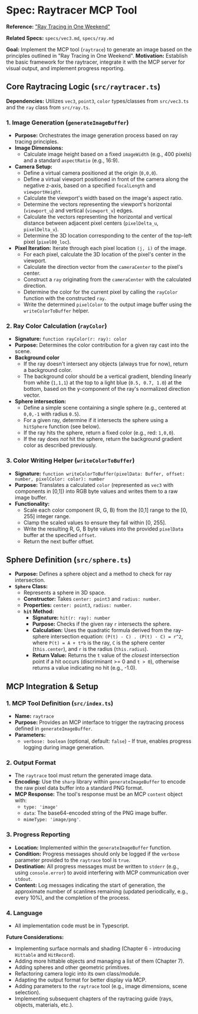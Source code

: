 # Spec: Raytracer MCP Tool

**Reference:** ["Ray Tracing in One Weekend"](https://raytracing.github.io/books/RayTracingInOneWeekend.html)

**Related Specs:** `specs/vec3.md`, `specs/ray.md`

**Goal:** Implement the MCP tool (`raytrace`) to generate an image based on the principles outlined in "Ray Tracing in One Weekend".
**Motivation:** Establish the basic framework for the raytracer, integrate it with the MCP server for visual output, and implement progress reporting.

## Core Raytracing Logic (`src/raytracer.ts`)

**Dependencies:** Utilizes `vec3`, `point3`, `color` types/classes from `src/vec3.ts` and the `ray` class from `src/ray.ts`.

### 1. Image Generation (`generateImageBuffer`)

*   **Purpose:** Orchestrates the image generation process based on ray tracing principles.
*   **Image Dimensions:** 
    *   Calculate image height based on a fixed `imageWidth` (e.g., 400 pixels) and a standard `aspectRatio` (e.g., 16:9).
*   **Camera Setup:**
    *   Define a virtual camera positioned at the origin (`0,0,0`).
    *   Define a virtual viewport positioned in front of the camera along the negative z-axis, based on a specified `focalLength` and `viewportHeight`.
    *   Calculate the viewport's width based on the image's aspect ratio.
    *   Determine the vectors representing the viewport's horizontal (`viewport_u`) and vertical (`viewport_v`) edges.
    *   Calculate the vectors representing the horizontal and vertical distance between adjacent pixel centers (`pixelDelta_u`, `pixelDelta_v`).
    *   Determine the 3D location corresponding to the center of the top-left pixel (`pixel00_loc`).
*   **Pixel Iteration:** Iterate through each pixel location `(j, i)` of the image.
    *   For each pixel, calculate the 3D location of the pixel's center in the viewport.
    *   Calculate the direction vector from the `cameraCenter` to the pixel's center.
    *   Construct a `ray` originating from the `cameraCenter` with the calculated direction.
    *   Determine the color for the current pixel by calling the `rayColor` function with the constructed `ray`.
    *   Write the determined `pixelColor` to the output image buffer using the `writeColorToBuffer` helper.

### 2. Ray Color Calculation (`rayColor`)

*   **Signature:** `function rayColor(r: ray): color`
*   **Purpose:** Determines the color contribution for a given ray cast into the scene.
*   **Background color** 
    *   If the ray doesn't intersect any objects (always true for now), return a background color.
    *   The background color should be a vertical gradient, blending linearly from white (`1,1,1`) at the top to a light blue (`0.5, 0.7, 1.0`) at the bottom, based on the y-component of the ray's normalized direction vector.
*   **Sphere intersection:**
    *   Define a simple scene containing a single sphere (e.g., centered at `0,0,-1` with radius `0.5`).
    *   For a given ray, determine if it intersects the sphere using a `hitSphere` function (see below).
    *   If the ray hits the sphere, return a fixed color (e.g., red: `1,0,0`).
    *   If the ray does *not* hit the sphere, return the background gradient color as described previously.

### 3. Color Writing Helper (`writeColorToBuffer`)

*   **Signature:** `function writeColorToBuffer(pixelData: Buffer, offset: number, pixelColor: color): number`
*   **Purpose:** Translates a calculated `color` (represented as `vec3` with components in [0,1]) into RGB byte values and writes them to a raw image buffer.
*   **Functionality:** 
    *   Scale each color component (R, G, B) from the [0,1] range to the [0, 255] integer range.
    *   Clamp the scaled values to ensure they fall within [0, 255].
    *   Write the resulting R, G, B byte values into the provided `pixelData` buffer at the specified `offset`.
    *   Return the next buffer offset.

## Sphere Definition (`src/sphere.ts`)

*   **Purpose:** Defines a sphere object and a method to check for ray intersection.
*   **`Sphere` Class:**
    *   Represents a sphere in 3D space.
    *   **Constructor:** Takes `center: point3` and `radius: number`.
    *   **Properties:** `center: point3`, `radius: number`.
    *   **`hit` Method:**
        *   **Signature:** `hit(r: ray): number`
        *   **Purpose:** Checks if the given ray `r` intersects the sphere.
        *   **Calculation:** Uses the quadratic formula derived from the ray-sphere intersection equation: `(P(t) - C) . (P(t) - C) = r^2`, where `P(t) = A + t*b` is the ray, `C` is the sphere center (`this.center`), and `r` is the radius (`this.radius`).
        *   **Return Value:** Returns the `t` value of the *closest* intersection point if a hit occurs (discriminant >= 0 and `t > 0`), otherwise returns a value indicating no hit (e.g., -1.0).

## MCP Integration & Setup

### 1. MCP Tool Definition (`src/index.ts`)

*   **Name:** `raytrace`
*   **Purpose:** Provides an MCP interface to trigger the raytracing process defined in `generateImageBuffer`.
*   **Parameters:**
    *   `verbose: boolean` (optional, default: `false`) - If true, enables progress logging during image generation.

### 2. Output Format

*   The `raytrace` tool must return the generated image data.
*   **Encoding:** Use the `sharp` library within `generateImageBuffer` to encode the raw pixel data buffer into a standard PNG format.
*   **MCP Response:** The tool's response must be an MCP `content` object with:
    *   `type: 'image'`
    *   `data`: The base64-encoded string of the PNG image buffer.
    *   `mimeType: 'image/png'`.

### 3. Progress Reporting

*   **Location:** Implemented within the `generateImageBuffer` function.
*   **Condition:** Progress messages should only be logged if the `verbose` parameter provided to the `raytrace` tool is `true`.
*   **Destination:** All progress messages must be written to `stderr` (e.g., using `console.error`) to avoid interfering with MCP communication over `stdout`.
*   **Content:** Log messages indicating the start of generation, the approximate number of scanlines remaining (updated periodically, e.g., every 10%), and the completion of the process.

### 4. Language

*   All implementation code must be in Typescript.

**Future Considerations:**

*   Implementing surface normals and shading (Chapter 6 - introducing `Hittable` and `HitRecord`).
*   Adding more hittable objects and managing a list of them (Chapter 7).
*   Adding spheres and other geometric primitives.
*   Refactoring camera logic into its own class/module.
*   Adapting the output format for better display via MCP.
*   Adding parameters to the `raytrace` tool (e.g., image dimensions, scene selection).
*   Implementing subsequent chapters of the raytracing guide (rays, objects, materials, etc.). 